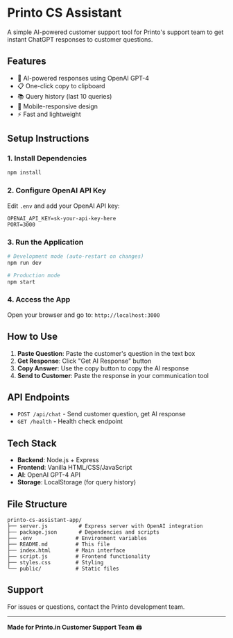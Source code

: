 # Printo CS Assistant

A simple AI-powered customer support tool for Printo's support team to get instant ChatGPT responses to customer questions.

## Features

- 🤖 AI-powered responses using OpenAI GPT-4
- 📋 One-click copy to clipboard
- 📚 Query history (last 10 queries)
- 📱 Mobile-responsive design
- ⚡ Fast and lightweight

## Setup Instructions

### 1. Install Dependencies
```bash
npm install
```

### 2. Configure OpenAI API Key
Edit `.env` and add your OpenAI API key:
```
OPENAI_API_KEY=sk-your-api-key-here
PORT=3000
```

### 3. Run the Application
```bash
# Development mode (auto-restart on changes)
npm run dev

# Production mode
npm start
```

### 4. Access the App
Open your browser and go to: `http://localhost:3000`

## How to Use

1. **Paste Question**: Paste the customer's question in the text box
2. **Get Response**: Click "Get AI Response" button
3. **Copy Answer**: Use the copy button to copy the AI response
4. **Send to Customer**: Paste the response in your communication tool

## API Endpoints

- `POST /api/chat` - Send customer question, get AI response
- `GET /health` - Health check endpoint

## Tech Stack

- **Backend**: Node.js + Express
- **Frontend**: Vanilla HTML/CSS/JavaScript
- **AI**: OpenAI GPT-4 API
- **Storage**: LocalStorage (for query history)

## File Structure

```
printo-cs-assistant-app/
├── server.js          # Express server with OpenAI integration
├── package.json       # Dependencies and scripts
├── .env              # Environment variables
├── README.md         # This file
├── index.html        # Main interface
├── script.js         # Frontend functionality
├── styles.css        # Styling
└── public/           # Static files
```

## Support

For issues or questions, contact the Printo development team.

---

**Made for Printo.in Customer Support Team** 🖨️